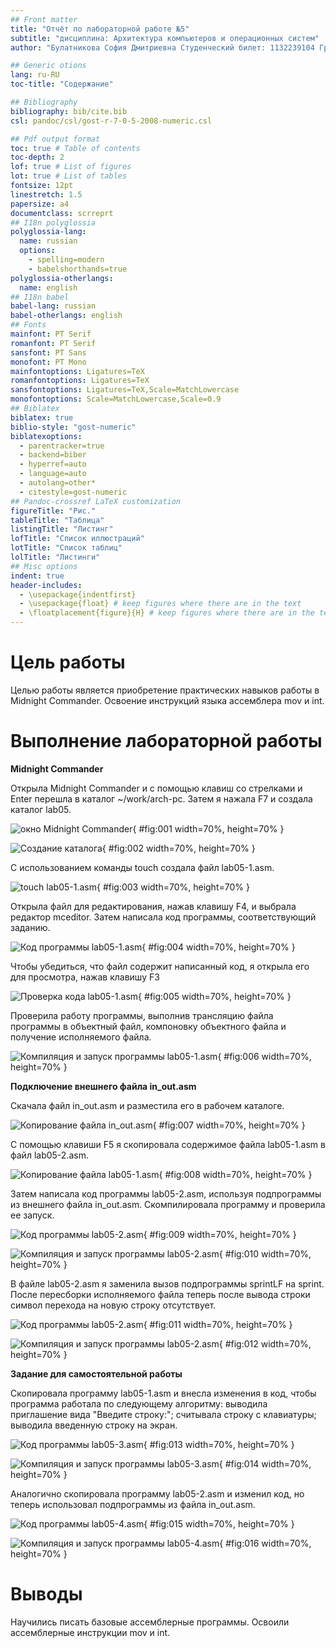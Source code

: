 ```yaml
---
## Front matter
title: "Отчёт по лабораторной работе №5"
subtitle: "дисциплина: Архитектура компьютеров и операционных систем"
author: "Булатникова София Дмитриевна Студенческий билет: 1132239104 Группа: НБИ-03-23"

## Generic otions
lang: ru-RU
toc-title: "Содержание"

## Bibliography
bibliography: bib/cite.bib
csl: pandoc/csl/gost-r-7-0-5-2008-numeric.csl

## Pdf output format
toc: true # Table of contents
toc-depth: 2
lof: true # List of figures
lot: true # List of tables
fontsize: 12pt
linestretch: 1.5
papersize: a4
documentclass: scrreprt
## I18n polyglossia
polyglossia-lang:
  name: russian
  options:
	- spelling=modern
	- babelshorthands=true
polyglossia-otherlangs:
  name: english
## I18n babel
babel-lang: russian
babel-otherlangs: english
## Fonts
mainfont: PT Serif
romanfont: PT Serif
sansfont: PT Sans
monofont: PT Mono
mainfontoptions: Ligatures=TeX
romanfontoptions: Ligatures=TeX
sansfontoptions: Ligatures=TeX,Scale=MatchLowercase
monofontoptions: Scale=MatchLowercase,Scale=0.9
## Biblatex
biblatex: true
biblio-style: "gost-numeric"
biblatexoptions:
  - parentracker=true
  - backend=biber
  - hyperref=auto
  - language=auto
  - autolang=other*
  - citestyle=gost-numeric
## Pandoc-crossref LaTeX customization
figureTitle: "Рис."
tableTitle: "Таблица"
listingTitle: "Листинг"
lofTitle: "Список иллюстраций"
lotTitle: "Список таблиц"
lolTitle: "Листинги"
## Misc options
indent: true
header-includes:
  - \usepackage{indentfirst}
  - \usepackage{float} # keep figures where there are in the text
  - \floatplacement{figure}{H} # keep figures where there are in the text
---
```


# Цель работы

Целью работы является приобретение практических навыков работы в Midnight Commander. 
Освоение инструкций языка ассемблера mov и int.

# Выполнение лабораторной работы

**Midnight Commander**

Открыла Midnight Commander и с помощью клавиш со стрелками и Enter перешла в каталог 
~/work/arch-pc. Затем я нажала F7 и создала каталог lab05.

![окно Midnight Commander](image/01.png){ #fig:001 width=70%, height=70% }

![Создание каталога](image/02.png){ #fig:002 width=70%, height=70% }

С использованием команды touch создала файл lab05-1.asm.

![touch lab05-1.asm](image/03.png){ #fig:003 width=70%, height=70% }

Открыла файл для редактирования, нажав клавишу F4, и выбрала редактор mceditor. 
Затем написала код программы, соответствующий заданию.

![Код программы lab05-1.asm](image/04.png){ #fig:004 width=70%, height=70% }

Чтобы убедиться, что файл содержит написанный код, я открыла его для просмотра, 
нажав клавишу F3

![Проверка кода lab05-1.asm](image/05.png){ #fig:005 width=70%, height=70% }

Проверила работу программы, выполнив трансляцию файла программы в объектный файл, 
компоновку объектного файла и получение исполняемого файла.
 
![Компиляция и запуск программы lab05-1.asm](image/06.png){ #fig:006 width=70%, height=70% }

**Подключение внешнего файла in_out.asm**

Скачала файл in_out.asm и разместила его в рабочем каталоге.

![Копирование файла in_out.asm](image/07.png){ #fig:007 width=70%, height=70% }

С помощью клавиши F5 я скопировала содержимое файла lab05-1.asm в файл lab05-2.asm.

![Копирование файла lab05-1.asm](image/08.png){ #fig:008 width=70%, height=70% }

Затем написала код программы lab05-2.asm, используя подпрограммы из внешнего файла 
in_out.asm. Скомпилировала программу и проверила ее запуск.

![Код программы lab05-2.asm](image/09.png){ #fig:009 width=70%, height=70% }

![Компиляция и запуск программы lab05-2.asm](image/10.png){ #fig:010 width=70%, height=70% }

В файле lab05-2.asm я заменила вызов подпрограммы sprintLF на sprint. 
После пересборки исполняемого файла теперь после вывода строки символ 
перехода на новую строку отсутствует.

![Код программы lab05-2.asm](image/11.png){ #fig:011 width=70%, height=70% }

![Компиляция и запуск программы lab05-2.asm](image/12.png){ #fig:012 width=70%, height=70% }

**Задание для самостоятельной работы**

Скопировала программу lab05-1.asm и внесла изменения в код, чтобы программа работала по следующему алгоритму: 
выводила приглашение вида "Введите строку:"; считывала строку с клавиатуры; выводила введенную строку на экран.

![Код программы lab05-3.asm](image/13.png){ #fig:013 width=70%, height=70% }

![Компиляция и запуск программы lab05-3.asm](image/14.png){ #fig:014 width=70%, height=70% }

Аналогично скопировала программу lab05-2.asm и изменил код, но теперь 
использовал подпрограммы из файла in_out.asm.

![Код программы lab05-4.asm](image/15.png){ #fig:015 width=70%, height=70% }

![Компиляция и запуск программы lab05-4.asm](image/16.png){ #fig:016 width=70%, height=70% }

# Выводы

Научились писать базовые ассемблерные программы. Освоили ассемблерные инструкции mov и int.
